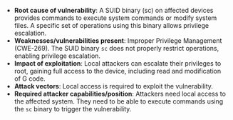 - **Root cause of vulnerability**: A SUID binary (sc) on affected devices provides commands to execute system commands or modify system files. A specific set of operations using this binary allows privilege escalation.
- **Weaknesses/vulnerabilities present**: Improper Privilege Management (CWE-269). The SUID binary `sc` does not properly restrict operations, enabling privilege escalation.
- **Impact of exploitation**: Local attackers can escalate their privileges to root, gaining full access to the device, including read and modification of G code.
- **Attack vectors**: Local access is required to exploit the vulnerability.
- **Required attacker capabilities/position**: Attackers need local access to the affected system. They need to be able to execute commands using the `sc` binary to trigger the vulnerability.